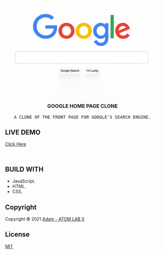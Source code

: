 <!-- PROJECT LOGO -->
<br />
<p align="center">
  <a href="https://github.com/AtomLabX/ChatBot_V1">
    <img src="images/Google_Clone.png" alt="Google Home Page Clone">
  </a>

  <h3 align="center">GOOGLE HOME PAGE CLONE</h3>

  <p align="center">
    <samp>A CLONE OF THE FRONT PAGE FOR GOOGLE'S SEARCH ENGINE.</samp>
    <br>
    </p>
    

## LIVE DEMO
<a href="https://atomlabx.github.io/Google-HomePage-V2/" target="_blank">Click Here</a>

<br/>

<!-- BUILD USING -->
## BUILD WITH
* JavaScript.
* HTML.
* CSS.
 
<!-- CONTRIBUTING GUIDELINES -->

<!-- LICENSE -->
## Copyright

Copyright © 2021 [Adam - ATOM LAB X](https://AtomLabX.Dev)

## License

[MIT](https://github.com/AtomLabX/Google-HomePage-V2/blob/main/LICENSE)
